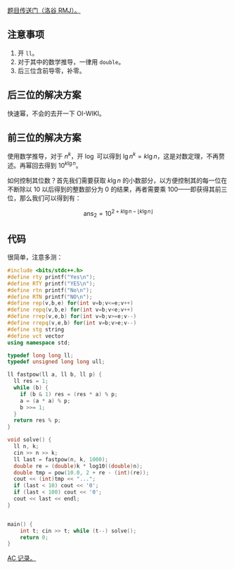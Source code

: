 [题目传送门（洛谷 RMJ）。](https://www.luogu.com.cn/problem/UVA11029)

## 注意事项

1. 开 `ll`。
2. 对于其中的数学推导，一律用 `double`。
3. 后三位含前导零，补零。

## 后三位的解决方案

快速幂，不会的去开一下 OI-WIKI。

## 前三位的解决方案

使用数学推导，对于 $n^k$，开 $\log$ 可以得到 $\lg n^k=k\lg n$，这是对数定理，不再赘述。再幂回去得到 $10^{k\lg n}$。

如何控制其位数？首先我们需要获取 $k\lg n$ 的小数部分，以方便控制其的每一位在不断除以 $10$ 以后得到的整数部分为 $0$ 的结果，再者需要乘 $100$——即获得其前三位，那么我们可以得到有：

$$
\mathrm{ans_2}=10^{2+k\lg n-\lfloor k\lg n\rfloor}
$$
## 代码

很简单，注意多测：

```cpp
#include <bits/stdc++.h>
#define rty printf("Yes\n");
#define RTY printf("YES\n");
#define rtn printf("No\n");
#define RTN printf("NO\n");
#define rep(v,b,e) for(int v=b;v<=e;v++)
#define repq(v,b,e) for(int v=b;v<e;v++)
#define rrep(v,e,b) for(int v=b;v>=e;v--)
#define rrepq(v,e,b) for(int v=b;v>e;v--)
#define stg string
#define vct vector
using namespace std;

typedef long long ll;
typedef unsigned long long ull;

ll fastpow(ll a, ll b, ll p) {
  ll res = 1;
  while (b) {
    if (b & 1) res = (res * a) % p;
    a = (a * a) % p;
    b >>= 1;
  }
  return res % p;
}

void solve() {
  ll n, k;
  cin >> n >> k;
  ll last = fastpow(n, k, 1000);
  double re = (double)k * log10((double)n);
  double tmp = pow(10.0, 2 + re - (int)(re));
  cout << (int)tmp << "...";
  if (last < 10) cout << '0';
  if (last < 100) cout << '0';
  cout << last << endl;
}


main() {
	int t; cin >> t; while (t--) solve();
	return 0;
}

```

[AC 记录。](https://www.luogu.com.cn/record/172337739)

